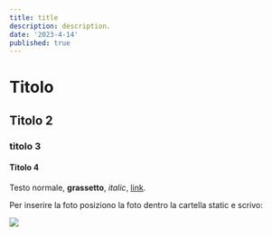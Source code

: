 ```yaml
---
title: title
description: description.
date: '2023-4-14'
published: true
---
```


# Titolo
## Titolo 2
### titolo 3
#### Titolo 4

Testo normale, **grassetto**, *italic*, [link](https://google.com).

Per inserire la foto posiziono la foto dentro la cartella static e scrivo:

![](/foto-test.jpg)
